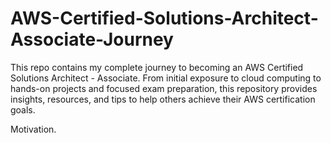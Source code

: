 # AWS-Certified-Solutions-Architect-Associate-Journey
This repo contains my complete journey to becoming an AWS Certified Solutions Architect - Associate. From initial exposure to cloud computing to hands-on projects and focused exam preparation, this repository provides insights, resources, and tips to help others achieve their AWS certification goals.

Motivation.
